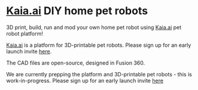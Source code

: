 # [Kaia.ai](https://kaia.ai) DIY home pet robots

3D print, build, run and mod your own home pet robot using [Kaia.ai](https://kaia.ai) pet robot platform!

[Kaia.ai](https://kaiaai) is a platform for 3D-printable pet robots. Please sign up for an early launch invite [here](https://remake.ai).

The CAD files are open-source, designed in Fusion 360.

We are currently prepping the platform and 3D-printable pet robots - this is work-in-progress.
Please sign up for an early launch invite [here](https://remake.ai)
